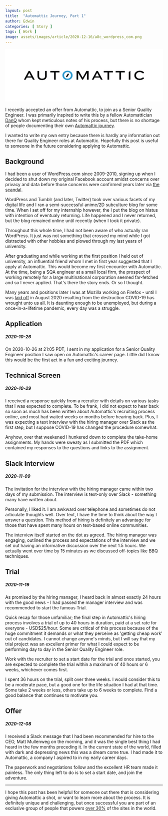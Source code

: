 ```yaml
---
layout: post
title:  "Automattic Journey, Part 1"
author: Edwin
categories: [ Story ]
tags: [ Work ]
image: assets/images/article/2020-12-16/a8c_wordpress_com.png
---
```


![image](/assets/images/article/2020-12-16/a8c_logo_color_cmyk.png)

I recently accepted an offer from Automattic, to join as a Senior Quality Engineer. I was primarily inspired to write this by a fellow Automattician [DanQ](https://danq.me/2019/08/30/automattic-00/) whom kept meticulous notes of his process, but there is no shortage of people documenting their own [Automattic journey](https://duckduckgo.com/?q=automattic+hiring++process&t=ffab&ia=web). 

I wanted to write my own entry because there is hardly any information out there for Quality Engineer roles at Automattic. Hopefully this post is useful to someone in the future considering applying to Automattic.

## Background

I had been a user of WordPress.com since 2009-2010, signing up when I decided to shut down my original Facebook account amidst concerns over privacy and data before those concerns were confirmed years later via [the scandal](https://en.wikipedia.org/wiki/Facebook%E2%80%93Cambridge_Analytica_data_scandal).

WordPress and Tumblr (and later, Twitter) took over various facets of my digital life and I ran a semi-successful anime/2D subculture blog for some time. When I set off for my internship however, the I put the blog on hiatus with intention of eventualy returning. Life happened and I never returned, but the blog remained online until recently (when I took it private).

Throughout this whole time, I had not been aware of who actually ran WordPress. It just was not something that crossed my mind while I got distracted with other hobbies and plowed through my last years of university.

After graduating and while working at the first position I held out of university, an influential friend whom I met in first year suggested that I apply at Automattic. This would become my first encounter with Automattic. At the time, being a SQA engineer at a small local firm, the prospect of working remotely for a large multinational corporation seemed far-fetched and so I never applied. That's there the story ends. Or so I thought.

Many years and positions later I was at Mozilla working on Firefox - until I was [laid off](https://blog.mozilla.org/blog/2020/08/11/changing-world-changing-mozilla/) in August 2020 resulting from the destruction COVID-19 has wrought unto us all. It is daunting enough to be unemployed, but during a once-in-a-lifetime pandemic, every day was a struggle.

## Application
##### _2020-10-26_

On 2020-10-26 at 21:05 PDT, I sent in my application for a Senior Quality Engineer position I saw open on Automattic's career page. Little did I know this would be the first act in a fun and exciting journey.

## Technical Screen
##### _2020-10-29_

I received a response quickly from a recruiter with details on various tasks that I was expected to complete. To be frank, I did not expect to hear back so soon as much has been written about Automattic's recruiting process online, and most had waited weeks or months before hearing back. Plus, I was expecting a text interview with the hiring manager over Slack as the first step, but I suppose COVID-19 has changed the procedure somewhat.

Anyhow, over that weekened I hunkered down to complete the take-home assignments. My hands were sweaty as I submitted the PDF which contained my responses to the questions and links to the assignment.

## Slack Interview
##### _2020-11-09_

The invitation for the interview with the hiring manager came within two days of my submission. The interview is text-only over Slack - something many have written about.

Personally, I liked it. I am awkward over telephone and sometimes do not articulate thoughts well. Over text, I have the time to think about the way I answer a question. This method of hiring is definitely an advantage for those that have spent many hours on text-based online communities. 

The interview itself started on the dot as agreed. The hiring manager was engaging, outlined the process and expectations of the interview and we set out having an informative discussion over the next 1.5 hours. We actually went over time by 15 minutes as we discussed off-topics like BBQ techniques.

## Trial
##### _2020-11-19_

As promised by the hiring manager, I heard back in almost exactly 24 hours with the good news - I had passed the manager interview and was recommended to start the famous Trial.

Quick recap for those unfamiliar; the final step in Automattic's hiring process involves a trial of up to 40 hours in duration, paid at a set rate for everyone - USD$25/hour. Some are critical of this process because of the huge commitment it demands or what they perceive as 'getting cheap work' out of candidates. I cannot change anyone's minds, but I will say that my trial project was an excellent primer for what I could expect to be performing day to day in the Senior Quality Engineer role.

Work with the recruiter to set a start date for the trial and once started, you are expected to complete the trial within a maximum of 40 hours or 6 weeks, whichever comes first.

I spent 36 hours on the trial, split over three weeks. I would consider this to be a moderate pace, but a good one for the life situation I had at that time. Some take 2 weeks or less, others take up to 6 weeks to complete. Find a good balance that continues to motivate you.

## Offer
##### _2020-12-08_

I received a Slack message that I had been recommended for hire to the CEO, Matt Mullenweg on the morning, and it was the single best thing I had heard in the few months preceding it. In the current state of the world, filled with dark and depressing news this was a dream come true. I had made it to Automattic, a company I aspired to in my early career days.

The paperwork and negotiations follow and the excellent HR team made it painless. The only thing left to do is to set a start date, and join the adventure.

----

I hope this post has been helpful for someone out there that is considering giving Automattic a shot, or want to learn more about the process. It is definitely unique and challenging, but once successful you are part of an exclusive group of people that powers [over 30%](https://torquemag.io/2018/03/wordpress-powers-30-percent-internet/) of the sites in the world.